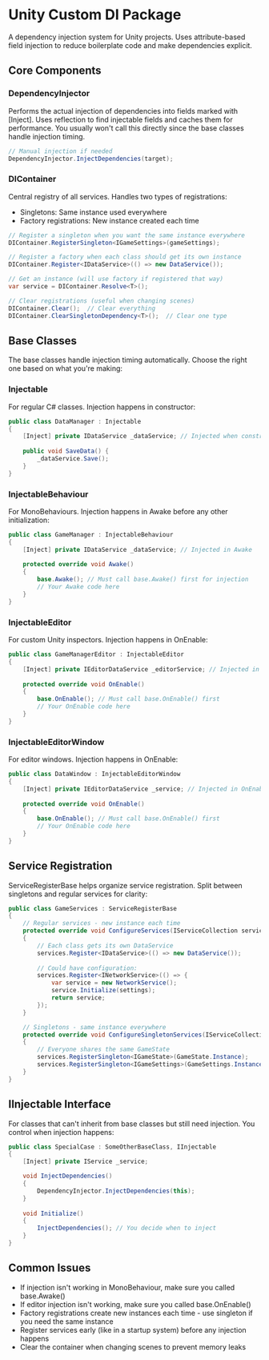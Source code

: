 # Unity Custom DI Package

A dependency injection system for Unity projects. Uses attribute-based field injection to reduce boilerplate code and make dependencies explicit.

## Core Components

### DependencyInjector
Performs the actual injection of dependencies into fields marked with [Inject]. Uses reflection to find injectable fields and caches them for performance. You usually won't call this directly since the base classes handle injection timing.

```csharp
// Manual injection if needed
DependencyInjector.InjectDependencies(target);
```

### DIContainer
Central registry of all services. Handles two types of registrations:
- Singletons: Same instance used everywhere
- Factory registrations: New instance created each time

```csharp
// Register a singleton when you want the same instance everywhere
DIContainer.RegisterSingleton<IGameSettings>(gameSettings);

// Register a factory when each class should get its own instance
DIContainer.Register<IDataService>(() => new DataService());

// Get an instance (will use factory if registered that way)
var service = DIContainer.Resolve<T>();

// Clear registrations (useful when changing scenes)
DIContainer.Clear();  // Clear everything
DIContainer.ClearSingletonDependency<T>();  // Clear one type
```

## Base Classes
The base classes handle injection timing automatically. Choose the right one based on what you're making:

### Injectable
For regular C# classes. Injection happens in constructor:
```csharp
public class DataManager : Injectable 
{
    [Inject] private IDataService _dataService; // Injected when constructed
    
    public void SaveData() {
        _dataService.Save();
    }
}
```

### InjectableBehaviour
For MonoBehaviours. Injection happens in Awake before any other initialization:
```csharp
public class GameManager : InjectableBehaviour
{
    [Inject] private IDataService _dataService; // Injected in Awake
    
    protected override void Awake()
    {
        base.Awake(); // Must call base.Awake() first for injection
        // Your Awake code here
    }
}
```

### InjectableEditor
For custom Unity inspectors. Injection happens in OnEnable:
```csharp
public class GameManagerEditor : InjectableEditor
{
    [Inject] private IEditorDataService _editorService; // Injected in OnEnable
    
    protected override void OnEnable()
    {
        base.OnEnable(); // Must call base.OnEnable() first
        // Your OnEnable code here
    }
}
```

### InjectableEditorWindow
For editor windows. Injection happens in OnEnable:
```csharp
public class DataWindow : InjectableEditorWindow 
{
    [Inject] private IEditorDataService _service; // Injected in OnEnable
    
    protected override void OnEnable()
    {
        base.OnEnable(); // Must call base.OnEnable() first
        // Your OnEnable code here
    }
}
```

## Service Registration
ServiceRegisterBase helps organize service registration. Split between singletons and regular services for clarity:

```csharp
public class GameServices : ServiceRegisterBase
{
    // Regular services - new instance each time
    protected override void ConfigureServices(IServiceCollection services)
    {
        // Each class gets its own DataService
        services.Register<IDataService>(() => new DataService());
        
        // Could have configuration:
        services.Register<INetworkService>(() => {
            var service = new NetworkService();
            service.Initialize(settings);
            return service;
        });
    }

    // Singletons - same instance everywhere
    protected override void ConfigureSingletonServices(IServiceCollection services)
    {
        // Everyone shares the same GameState
        services.RegisterSingleton<IGameState>(GameState.Instance);
        services.RegisterSingleton<IGameSettings>(GameSettings.Instance);
    }
}
```

## IInjectable Interface
For classes that can't inherit from base classes but still need injection. You control when injection happens:

```csharp
public class SpecialCase : SomeOtherBaseClass, IInjectable
{
    [Inject] private IService _service;

    void InjectDependencies()
    {
        DependencyInjector.InjectDependencies(this);
    }
    
    void Initialize()
    {
        InjectDependencies(); // You decide when to inject
    }
}
```

## Common Issues

- If injection isn't working in MonoBehaviour, make sure you called base.Awake()
- If editor injection isn't working, make sure you called base.OnEnable()
- Factory registrations create new instances each time - use singleton if you need the same instance
- Register services early (like in a startup system) before any injection happens
- Clear the container when changing scenes to prevent memory leaks